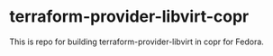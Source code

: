 # terraform-provider-libvirt-copr
This is repo for building terraform-provider-libvirt in copr for Fedora.
